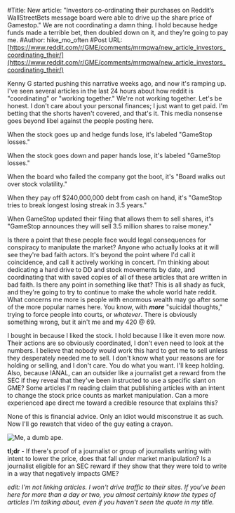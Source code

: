 #Title: New article: "Investors co-ordinating their purchases on Reddit’s WallStreetBets message board were able to drive up the share price of Gamestop." We are not coordinating a damn thing. I hold because hedge funds made a terrible bet, then doubled down on it, and they're going to pay me.
#Author: hike_mo_often
#Post URL: [https://www.reddit.com/r/GME/comments/mrmqwa/new_article_investors_coordinating_their/](https://www.reddit.com/r/GME/comments/mrmqwa/new_article_investors_coordinating_their/)


Kenny G started pushing this narrative weeks ago, and now it's ramping up. I've seen several articles in the last 24 hours about how reddit is "coordinating" or "working together." We're not working together. Let's be honest. I don't care about your personal finances; I just want to get paid. I'm betting that the shorts haven't covered, and that's it. This media nonsense goes beyond libel against the people posting here.

When the stock goes up and hedge funds lose, it's labeled "GameStop losses."

When the stock goes down and paper hands lose, it's labeled "GameStop losses."

When the board who failed the company got the boot, it's "Board walks out over stock volatility."

When they pay off $240,000,000 debt from cash on hand, it's "GameStop tries to break longest losing streak in 3.5 years."

When GameStop updated their filing that allows them to sell shares, it's "GameStop announces they will sell 3.5 million shares to raise money."

Is there a point that these people face would legal consequences for conspiracy to manipulate the market? Anyone who actually looks at it will see they're bad faith actors. It's beyond the point where I'd call it coincidence, and call it actively working in concert. I'm thinking about dedicating a hard drive to DD and stock movements by date, and coordinating that with saved copies of all of these articles that are written in bad faith. Is there any point in something like that? This is all shady as fuck, and they're going to try to continue to make the whole world hate reddit. What concerns me more is people with enormous wealth may go after some of the more popular names here. You know, with ***more*** "suicidal thoughts," trying to force people into courts, or *whatever*. There is obviously something wrong, but it ain't me and my 420 @ 69.

I bought in because I liked the stock. I hold because I like it even more now. Their actions are so obviously coordinated, I don't even need to look at the numbers. I believe that nobody would work this hard to get me to sell unless they desperately needed me to sell. I don't know what your reasons are for holding or selling, and I don't care. You do what you want. I'll keep holding. Also, because IANAL, can an outsider like a journalist get a reward from the SEC if they reveal that they've been instructed to use a specific slant on GME? Some articles I'm reading claim that publishing articles with an intent to change the stock price counts as market manipulation. Can a more experienced ape direct me toward a credible resource that explains this?

None of this is financial advice. Only an idiot would misconstrue it as such. Now I'll go rewatch that video of the guy eating a crayon.

![Me, a dumb ape.](https://preview.redd.it/i952e9jpudt61.jpg?width=666&format=pjpg&auto=webp&s=4bcf95d33d39a45e4785d3fb00b4e4e5fd1f7f03)

**tl;dr** \- If there's proof of a journalist or group of journalists writing with intent to lower the price, does that fall under market manipulation? Is a journalist eligible for an SEC reward if they show that they were told to write in a way that negatively impacts GME?

*edit: I'm not linking articles. I won't drive traffic to their sites. If you've been here for more than a day or two, you almost certainly know the types of articles I'm talking about, even if you haven't seen the quote in my title.*